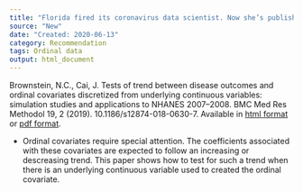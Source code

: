 ```yaml
---
title: "Florida fired its coronavirus data scientist. Now she’s publishing the statistics on her own."
source: "New"
date: "Created: 2020-06-13"
category: Recommendation
tags: Ordinal data
output: html_document
---
```


Brownstein, N.C., Cai, J. Tests of trend between disease outcomes and ordinal covariates discretized from underlying continuous variables: simulation studies and applications to NHANES 2007–2008. BMC Med Res Methodol 19, 2 (2019). 10.1186/s12874-018-0630-7. Available in [html format](https://link.springer.com/article/10.1186/s12874-018-0630-7) or [pdf format](https://link.springer.com/content/pdf/10.1186/s12874-018-0630-7.pdf). 


+ Ordinal covariates require special attention. The coefficients associated with these covariates are expected to follow an increasing or descreasing trend. This paper shows how to test for such a trend when there is an underlying continuous variable used to created the ordinal covariate.

<!---More--->

